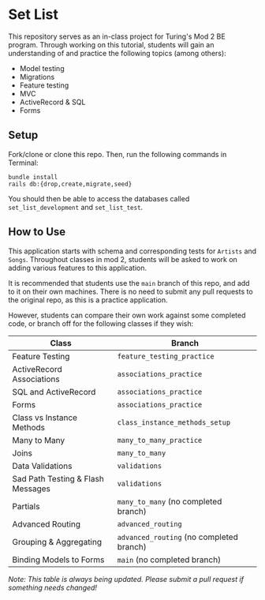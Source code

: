 # Set List

This repository serves as an in-class project for Turing's Mod 2 BE program. Through working on this tutorial, students will gain an understanding of and practice the following topics (among others): 
* Model testing
* Migrations
* Feature testing
* MVC
* ActiveRecord & SQL
* Forms

## Setup

Fork/clone or clone this repo. Then, run the following commands in Terminal: 
```
bundle install
rails db:{drop,create,migrate,seed}
```

You should then be able to access the databases called `set_list_development` and `set_list_test`. 

## How to Use
This application starts with schema and corresponding tests for `Artists` and `Songs`. Throughout classes in mod 2, students will be asked to work on adding various features to this application. 

It is recommended that students use the `main` branch of this repo, and add to it on their own machines. There is no need to submit any pull requests to the original repo, as this is a practice application. 

However, students can compare their own work against some completed code, or branch off for the following classes if they wish: 

| Class | Branch |
|-------|------|
| Feature Testing | `feature_testing_practice`  |
| ActiveRecord Associations | `associations_practice` |
| SQL and ActiveRecord | `associations_practice` |
| Forms | `associations_practice` |
| Class vs Instance Methods | `class_instance_methods_setup` |
| Many to Many | `many_to_many_practice` |
| Joins | `many_to_many` |
| Data Validations | `validations` |
| Sad Path Testing & Flash Messages | `validations` |
| Partials | `many_to_many` (no completed branch) |
| Advanced Routing | `advanced_routing` |
| Grouping & Aggregating | `advanced_routing` (no completed branch) |
| Binding Models to Forms | `main` (no completed branch) |

_Note: This table is always being updated. Please submit a pull request if something needs changed!_